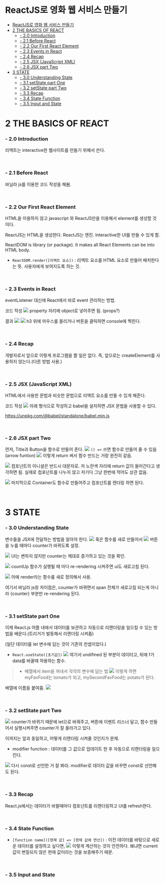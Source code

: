 # ReactJS로 영화 웹 서비스 만들기

- [ReactJS로 영화 웹 서비스 만들기](#reactjs로-영화-웹-서비스-만들기)
- [2 THE BASICS OF REACT](#2-the-basics-of-react)
  - [- 2.0 Introduction](#--20-introduction)
  - [- 2.1 Before React](#--21-before-react)
  - [- 2.2 Our First React Element](#--22-our-first-react-element)
  - [- 2.3 Events in React](#--23-events-in-react)
  - [- 2.4 Recap](#--24-recap)
  - [- 2.5 JSX (JavaScript XML)](#--25-jsx-javascript-xml)
  - [- 2.6 JSX part Two](#--26-jsx-part-two)
- [3 STATE](#3-state)
  - [- 3.0 Understanding State](#--30-understanding-state)
  - [- 3.1 setState part One](#--31-setstate-part-one)
  - [- 3.2 setState part Two](#--32-setstate-part-two)
  - [- 3.3 Recap](#--33-recap)
  - [- 3.4 State Function](#--34-state-function)
  - [- 3.5 Input and State](#--35-input-and-state)

# 2 THE BASICS OF REACT

### - 2.0 Introduction

리액트는 interactive한 웹사이트를 만들기 위해서 쓴다.

<br>

### - 2.1 Before React

바닐라 js를 이용한 코드 작성을 해봄.

<br>

### - 2.2 Our First React Element

HTML을 이용하지 않고 javascript 와 ReactJS만을 이용해서 element를 생성할 것이다.

ReactJS는 HTML을 생성한다.
ReactJS는 엔진. Interactive한 UI를 만들 수 있게 함.

ReactDOM is library (or package). It makes all React Elements can be into HTML body.

- `ReactDOM.render([리액트 요소])` : 리액트 요소를 HTML 요소로 만들어 배치한다는 뜻. 사용자에게 보여지도록 하는 것.

<br>

### - 2.3 Events in React

eventListener 대신에 React에서 바로 event 관리하는 방법.

코드 작성
![](md-img/2.3-1.png)
property 자리에 object로 넣어주면 됨. (props?)

결과
![](md-img/2.3-2.png)
![](md-img/2.3-3.png)
h3 위에 마우스를 올리거나 버튼을 클릭하면 console에 찍힌다.

<br>

### - 2.4 Recap

개발자로서 앞으로 이렇게 프로그램을 짤 일은 없다. 즉, 앞으로는 createElement를 사용하지 않는다.(다른 방법 사용.)

<br>

### - 2.5 JSX (JavaScript XML)

HTML에서 사용한 문법과 비슷한 문법으로 리액트 요소를 만들 수 있게 해준다.

코드 작성
![](md-img/2.5-1.png)
아래 형식으로 작성하고 babel을 설치하면 JSX 문법을 사용할 수 있다.

https://unpkg.com/@babel/standalone/babel.min.js

<br>

### - 2.6 JSX part Two

먼저, Title과 Button을 함수로 만들어 준다.
![](md-img/2.6-1.png)
`() =>` 쓰면 함수로 만들어 줄 수 있음(arrow funtion)
![](md-img/2.6-2.png)
이렇게 return 써서 함수 만드는 거랑 완전히 같음.

![](md-img/2.6-3.png)
컴포넌트의 이니셜은 반드시 대문자로.
저 노란색 자리에 return 값이 들어간다고 생각하면 됨. 실제로 컴포넌트를 나누지 않고 저기다 그냥 한번에 적어도 상관 없음.

![](md-img/2.6-4.png)
마지막으로 Container도 함수로 만들어주고 컴포넌트를 렌더링 하면 된다.

<br>

# 3 STATE

### - 3.0 Understanding State

변수들을 JSX에 전달하는 방법을 알아야 한다.
![](md-img/3.0-1.png)
혹은 함수를 새로 만들어서
![](md-img/3.0-2.png)
버튼을 누를 때마다 counter가 바뀌도록 설정.

![](md-img/3.0-3.png)
UI는 변하지 않지만 counter는 제대로 증가하고 있는 것을 확인.

![](md-img/3.0-4.png)
countUp 함수가 실행될 때 마다 re-rendering 시켜주면 ui도 새로고침 된다.

![](md-img/3.0-4.png)
아예 render라는 함수를 새로 정의해서 사용.

여기서 바닐라 js랑 차이점은, counter가 바뀌면서 span 전체가 새로고침 되는게 아니라 {counter} 부분만 re-rendering 된다.

<br>

### - 3.1 setState part One

이제 React.js 어플 내에서 데이터를 보관하고 자동으로 리랜더링을 일으킬 수 있는 방법을 배운다.(트리거가 발동해서 리랜더링 시켜줌)

(일단 데이터를 let 변수에 담는 것이 기존의 컨셉이었다.)

- `React.useState([초기값])`
  ![](md-img/3.1-1.png)
  여기서 undifined 된 부분이 데이터고, 뒤에 f가 data를 바꿀때 하용하는 함수.

> - 배열에서 item을 꺼내서 각각의 변수에 담는 법
>   ![](md-img/3.1-2.png)
>   이렇게 하면 myFavFood는 tomato가 되고, mySecondFavFood는 potato가 된다.

배열에 이름을 붙여줌.
![](md-img/3.1-3.png)

<br>

### - 3.2 setState part Two

![](md-img/3.2-1.png)
counter가 바뀌기 때문에 let으로 바꿔주고, 버튼에 이벤트 리스너 달고, 함수 만들어서 실행시켜주면 counter가 잘 올라가고 있다.

이까지는 앞과 동일하고, 어떻게 리랜더링 시켜줄 것인지가 문제.

- modifier function : 데이터를 그 값으로 업데이트 한 후 자동으로 리랜더링을 일으킨다.

![](md-img/3.2-2.png)
다시 const로 선언한 거 잘 봐라. modifier로 데이터 값을 바꾸면 const로 선언해도 된다.

<br>

### - 3.3 Recap

React.js에서는 데이터가 바뀔때마다 컴포넌트를 리랜더링하고 UI를 refresh한다.

<br>

### - 3.4 State Function

- `[function name]([현재 값] => [현재 값에 연산])` :
  이전 데이터를 바탕으로 새로운 데이터를 설정하고 싶다면,
  ![](md-img/3.4-1.png)
  이렇게 계산하는 것이 안전하다. 왜냐면 current값이 변질되지 않은 현재 값이라는 것을 보증해주기 때문.

<br>

### - 3.5 Input and State
